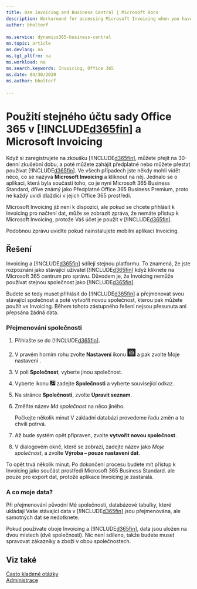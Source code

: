 ```yaml
---
title: Use Invoicing and Business Central | Microsoft Docs
description: Workaround for accessing Microsoft Invoicing when you have signed up for Dynamics 365 Business Central.
author: bholtorf

ms.service: dynamics365-business-central
ms.topic: article
ms.devlang: na
ms.tgt_pltfrm: na
ms.workload: na
ms.search.keywords: Invoicing, Office 365
ms.date: 04/30/2020
ms.author: bholtorf

---
```

# Použití stejného účtu sady Office 365 v [!INCLUDE[d365fin](includes/d365fin_long_md.md)] a Microsoft Invoicing
Když si zaregistrujete na zkoušku [!INCLUDE[d365fin](includes/d365fin_md.md)], můžete přejít na 30-denní zkušební dobu, a poté můžete zahájit předplatné nebo můžete přestat používat [!INCLUDE[d365fin](includes/d365fin_md.md)]. Ve všech případech jste někdy mohli vidět něco, co se nazývá **Microsoft Invoicing** a kliknout na něj. Jednalo se o aplikaci, která byla součástí toho, co je nyní Microsoft 365 Business Standard, dříve známý jako Předplatné Office 365 Business Premium, proto ne každý uvidí dlaždici v jejich Office 365 prostředí.

Microsoft Invoicing již není k dispozici, ale pokud se chcete přihlásit k Invoicing pro načtení dat, může se zobrazit zpráva, že nemáte přístup k Microsoft Invoicing, protože Váš účet je použit v [!INCLUDE[d365fin](includes/d365fin_md.md)].

Podobnou zprávu uvidíte pokud nainstalujete mobilní aplikaci Invoicing.

## Řešení
Invoicing a [!INCLUDE[d365fin](includes/d365fin_md.md)] sdílejí stejnou platformu. To znamená, že jste rozpoznáni jako stávající uživatel [!INCLUDE[d365fin](includes/d365fin_md.md)] když kliknete na Microsoft 365 centrum pro správu. Důvodem je, že Invoicing nemůže používat stejnou společnost jako [!INCLUDE[d365fin](includes/d365fin_md.md)].

Budete se tedy muset přihlásit do [!INCLUDE[d365fin](includes/d365fin_md.md)] a přejmenovat svou stávající společnost a poté vytvořit novou společnost, kterou pak můžete použít ve Invoicing. Během tohoto zástupného řešení nejsou přesunuta ani přepsána žádná data.

### Přejmenování společnosti
1. Přihlašte se do [!INCLUDE[d365fin](includes/d365fin_md.md)].
2. V pravém horním rohu zvolte **Nastavení** ikonu ![Nastavení](media/ui-experience/settings_icon_small.png "Nastavení pro Centrum rolí") a pak zvolte Moje nastavení .
3. V poli **Společnost**, vyberte jinou společnost.
4. Vyberte ikonu ![Žárovky, která otevře funkci Řekněte mi ](media/ui-search/search_small.png "Řekněte mi, co chcete dělat") zadejte **Společnosti** a vyberte související odkaz.
5. Na stránce **Společnosti**, zvolte **Upravit seznam**.
6. Změňte název *Má společnost* na něco jiného.

   Počkejte několik minut V základní databázi provedeme řadu změn a to chvíli potrvá.
7. Až bude systém opět připraven, zvolte **vytvořit novou společnost**.
8. V dialogovém okně, které se zobrazí, zadejte název jako *Moje společnost*, a zvolte **Výroba – pouze nastavení dat**.

To opět trvá několik minut. Po dokončení procesu budete mít přístup k Invoicing jako součást prostředí Microsoft 365 Business Standard. ale pouze pro export dat, protože aplikace Invoicing je zastaralá.

### A co moje data?
Při přejmenování původní Mé společnosti, databázové tabulky, které ukládají Vaše stávající data v [!INCLUDE[d365fin](includes/d365fin_md.md)] jsou přejmenována, ale samotných dat se nedotknete.

Pokud používate oboje Invoicing a [!INCLUDE[d365fin](includes/d365fin_md.md)], data jsou uložen na dvou místech (dvě společnosti). Nic není sdíleno, takže budete muset spravovat zákazníky a zboží v obou společnostech.

## Viz také
[Často kladené otázky](across-faq.md)  
[Administrace](admin-setup-and-administration.md)
